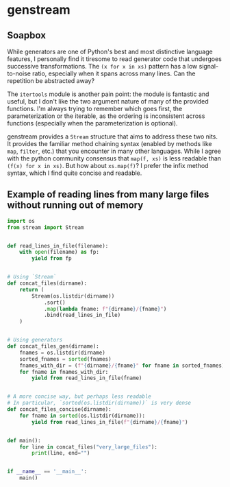 # genstream

## Soapbox
While generators are one of Python's best and most distinctive language features, I personally find it tiresome to read 
generator code that undergoes successive transformations. The `(x for x in xs)` pattern has a low signal-to-noise ratio, 
especially when it spans across many lines. Can the repetition be abstracted away?

The `itertools` module is another pain point: the module is fantastic and useful, but I don't like the two argument nature of
many of the provided functions. I'm always trying to remember which goes first, the parameterization or the iterable,
as the ordering is inconsistent across functions (especially when the parameterization is optional).

genstream provides a `Stream` structure that aims to address these two nits. It provides the familiar method chaining syntax
(enabled by methods like `map`, `filter`, etc.) that you encounter in many other languages. While I agree with
the python community consensus that `map(f, xs)` is less readable than `(f(x) for x in xs)`. But how about `xs.map(f)`? I
prefer the infix method syntax, which I find quite concise and readable.

## Example of reading lines from many large files without running out of memory

```python
import os
from stream import Stream


def read_lines_in_file(filename):
    with open(filename) as fp:
        yield from fp


# Using `Stream`
def concat_files(dirname):
    return (
        Stream(os.listdir(dirname))
            .sort()
            .map(lambda fname: f"{dirname}/{fname}")
            .bind(read_lines_in_file)
    )


# Using generators
def concat_files_gen(dirname):
    fnames = os.listdir(dirname)
    sorted_fnames = sorted(fnames)
    fnames_with_dir = (f"{dirname}/{fname}" for fname in sorted_fnames)
    for fname in fnames_with_dir:
        yield from read_lines_in_file(fname)


# A more concise way, but perhaps less readable
# In particular, `sorted(os.listdir(dirname))` is very dense
def concat_files_concise(dirname):
    for fname in sorted(os.listdir(dirname)):
        yield from read_lines_in_file(f"{dirname}/{fname}")


def main():
    for line in concat_files("very_large_files"):
        print(line, end="")


if __name__ == '__main__':
    main()
```

